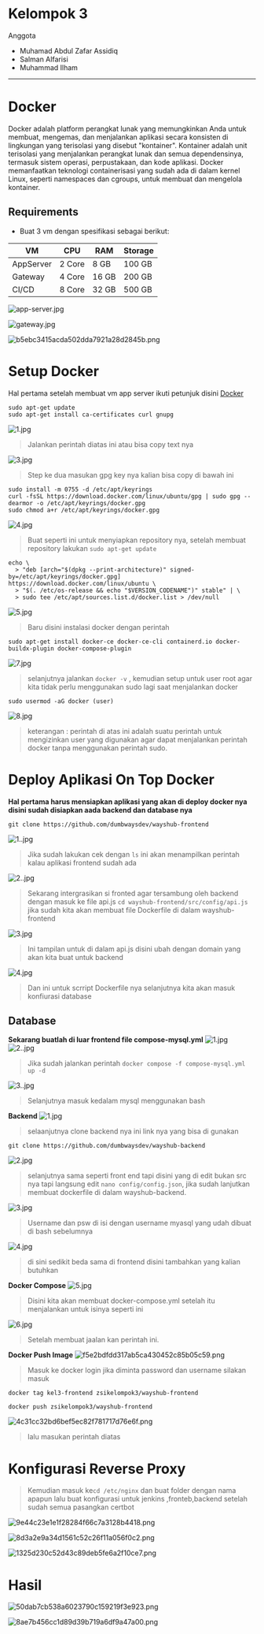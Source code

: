 # Kelompok 3
Anggota
- Muhamad Abdul Zafar Assidiq
- Salman Alfarisi
- Muhammad Ilham 
***

# Docker 
Docker adalah platform perangkat lunak yang memungkinkan Anda untuk membuat, mengemas, dan menjalankan aplikasi secara konsisten di lingkungan yang terisolasi yang disebut "kontainer". Kontainer adalah unit terisolasi yang menjalankan perangkat lunak dan semua dependensinya, termasuk sistem operasi, perpustakaan, dan kode aplikasi. Docker memanfaatkan teknologi containerisasi yang sudah ada di dalam kernel Linux, seperti namespaces dan cgroups, untuk membuat dan mengelola kontainer.

## Requirements
- Buat 3 vm dengan spesifikasi sebagai berikut: 

| VM       | CPU     | RAM     | Storage |
|----------|---------|---------|---------|
| AppServer      | 2 Core  | 8 GB    | 100 GB  |
| Gateway        | 4 Core  | 16 GB   | 200 GB  |
| CI/CD          | 8 Core  | 32 GB   | 500 GB  |




![app-server.jpg](/_resources/app-server.jpg)

![gateway.jpg](_resources/gateway.jpg)

![b5ebc3415acda502dda7921a28d2845b.png](_resources/b5ebc3415acda502dda7921a28d2845b.png)

# Setup Docker 
Hal pertama setelah membuat vm app server ikuti petunjuk disini [Docker](https://docs.docker.com/engine/install/ubuntu/)


```
sudo apt-get update
sudo apt-get install ca-certificates curl gnupg
```
![1.jpg](_resources/1-3.jpg)

> Jalankan perintah diatas ini atau bisa copy text nya 

![3.jpg](_resources/3-1.jpg)
> Step ke dua masukan gpg key nya kalian bisa copy di bawah ini

```
sudo install -m 0755 -d /etc/apt/keyrings
curl -fsSL https://download.docker.com/linux/ubuntu/gpg | sudo gpg --dearmor -o /etc/apt/keyrings/docker.gpg
sudo chmod a+r /etc/apt/keyrings/docker.gpg
```
![4.jpg](_resources/4.jpg)
> Buat seperti ini untuk menyiapkan repository nya, setelah membuat repository lakukan `sudo apt-get update`

```
echo \
  > "deb [arch="$(dpkg --print-architecture)" signed-by=/etc/apt/keyrings/docker.gpg] https://download.docker.com/linux/ubuntu \
  > "$(. /etc/os-release && echo "$VERSION_CODENAME")" stable" | \
  > sudo tee /etc/apt/sources.list.d/docker.list > /dev/null
```


![5.jpg](_resources/5.jpg)
> Baru disini instalasi docker dengan perintah 

```
sudo apt-get install docker-ce docker-ce-cli containerd.io docker-buildx-plugin docker-compose-plugin
```

![7.jpg](_resources/7.jpg)
> selanjutnya jalankan `docker -v` , kemudian setup untuk user root agar kita tidak perlu menggunakan sudo lagi saat menjalankan docker 

```
sudo usermod -aG docker (user)
```

![8.jpg](_resources/8.jpg)
> keterangan : perintah di atas ini adalah suatu perintah untuk mengizinkan user yang digunakan agar dapat menjalankan perintah docker tanpa menggunakan perintah sudo.

# Deploy Aplikasi On Top Docker

**Hal pertama harus mensiapkan aplikasi yang akan di deploy docker nya disini sudah disiapkan aada backend dan database nya**

```
git clone https://github.com/dumbwaysdev/wayshub-frontend
```
![1..jpg](_resources/1.jpg)
> Jika sudah lakukan cek dengan `ls` ini akan menampilkan perintah kalau aplikasi frontend sudah ada

![2..jpg](_resources/2.jpg)
> Sekarang intergrasikan si fronted agar tersambung oleh backend dengan masuk ke file api.js `cd wayshub-frontend/src/config/api.js` jika sudah kita akan membuat file Dockerfile di dalam wayshub-frontend

![3.jpg](_resources/3-2.jpg)
>Ini tampilan untuk di dalam api.js disini ubah dengan domain yang akan kita buat untuk backend

![4.jpg](_resources/4-1.jpg)
> Dan ini untuk scrript Dockerfile nya selanjutnya kita akan masuk konfiurasi database

## Database
**Sekarang buatlah di luar frontend file compose-mysql.yml**
![1.jpg](_resources/1-1.jpg)
![2..jpg](_resources/2-2.jpg)
> Jika sudah jalankan perintah `docker compose -f compose-mysql.yml up -d` 

![3..jpg](_resources/3-3.jpg)
> Selanjutnya masuk kedalam mysql menggunakan bash



**Backend**
![1.jpg](_resources/1-2.jpg)
> selaanjutnya clone backend nya ini link nya yang bisa di gunakan 

```
git clone https://github.com/dumbwaysdev/wayshub-backend
```



![2.jpg](_resources/2-1.jpg)
>selanjutnya sama seperti front end tapi disini yang di edit bukan src nya tapi langsung edit `nano config/config.json`, jika sudah lanjutkan membuat dockerfile di dalam wayshub-backend.

![3.jpg](_resources/3.jpg)
> Username dan psw di isi dengan username myasql yang udah dibuat di bash sebelumnya


![4.jpg](_resources/4-2.jpg)
> di sini sedikit beda sama di frontend disini tambahkan yang kalian butuhkan 

**Docker Compose** 
![5.jpg](_resources/5-1.jpg)
> Disini kita akan membuat docker-compose.yml setelah itu menjalankan untuk isinya seperti ini 

![6.jpg](_resources/6.jpg)
> Setelah membuat jaalan kan perintah ini.

**Docker Push Image**
![f5e2bdfdd317ab5ca430452c85b05c59.png](_resources/f5e2bdfdd317ab5ca430452c85b05c59.png)
>Masuk ke docker login jika diminta password dan username silakan masuk 

```
docker tag kel3-frontend zsikelompok3/wayshub-frontend
```


```
docker push zsikelompok3/wayshub-frontend
```

![4c31cc32bd6bef5ec82f781717d76e6f.png](_resources/4c31cc32bd6bef5ec82f781717d76e6f.png)
>lalu masukan perintah diatas 

# Konfigurasi Reverse Proxy
>Kemudian masuk ke`cd /etc/nginx` dan buat folder dengan nama apapun lalu buat konfigurasi untuk jenkins ,fronteb,backend setelah sudah semua pasangkan certbot 

![9e44c23e1e1f28284f66c7a3128b4418.png](_resources/9e44c23e1e1f28284f66c7a3128b4418.png)

![8d3a2e9a34d1561c52c26f11a056f0c2.png](_resources/8d3a2e9a34d1561c52c26f11a056f0c2.png)

![1325d230c52d43c89deb5fe6a2f10ce7.png](_resources/1325d230c52d43c89deb5fe6a2f10ce7.png)

# Hasil
![50dab7cb538a6023790c159219f3e923.png](_resources/50dab7cb538a6023790c159219f3e923.png)

![8ae7b456cc1d89d39b719a6df9a47a00.png](_resources/8ae7b456cc1d89d39b719a6df9a47a00.png)











